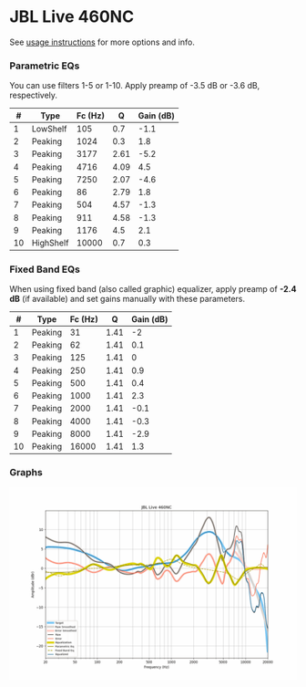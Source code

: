 # JBL Live 460NC
See [usage instructions](https://github.com/jaakkopasanen/AutoEq#usage) for more options and info.

### Parametric EQs
You can use filters 1-5 or 1-10. Apply preamp of -3.5 dB or -3.6 dB, respectively.

|   # | Type      |   Fc (Hz) |    Q |   Gain (dB) |
|-----|-----------|-----------|------|-------------|
|   1 | LowShelf  |       105 | 0.7  |        -1.1 |
|   2 | Peaking   |      1024 | 0.3  |         1.8 |
|   3 | Peaking   |      3177 | 2.61 |        -5.2 |
|   4 | Peaking   |      4716 | 4.09 |         4.5 |
|   5 | Peaking   |      7250 | 2.07 |        -4.6 |
|   6 | Peaking   |        86 | 2.79 |         1.8 |
|   7 | Peaking   |       504 | 4.57 |        -1.3 |
|   8 | Peaking   |       911 | 4.58 |        -1.3 |
|   9 | Peaking   |      1176 | 4.5  |         2.1 |
|  10 | HighShelf |     10000 | 0.7  |         0.3 |

### Fixed Band EQs
When using fixed band (also called graphic) equalizer, apply preamp of **-2.4 dB** (if available) and set gains manually with these parameters.

|   # | Type    |   Fc (Hz) |    Q |   Gain (dB) |
|-----|---------|-----------|------|-------------|
|   1 | Peaking |        31 | 1.41 |        -2   |
|   2 | Peaking |        62 | 1.41 |         0.1 |
|   3 | Peaking |       125 | 1.41 |         0   |
|   4 | Peaking |       250 | 1.41 |         0.9 |
|   5 | Peaking |       500 | 1.41 |         0.4 |
|   6 | Peaking |      1000 | 1.41 |         2.3 |
|   7 | Peaking |      2000 | 1.41 |        -0.1 |
|   8 | Peaking |      4000 | 1.41 |        -0.3 |
|   9 | Peaking |      8000 | 1.41 |        -2.9 |
|  10 | Peaking |     16000 | 1.41 |         1.3 |

### Graphs
![](./JBL%20Live%20460NC.png)
